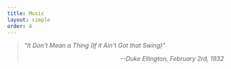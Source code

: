 ```yaml
---
title: Music
layout: simple
order: 4
---
```


> *"It Don't Mean a Thing (If it Ain't Got that Swing)"*
> 
> *<p align="right">--Duke Ellington, February 2rd, 1932</p>*